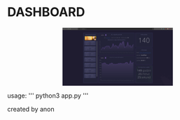 # DASHBOARD

<img src="https://raw.githubusercontent.com/karaluch2137/DASHBOARD/main/prev.png" alt="prev" style="width:50%;display:block;margin:auto;"/>

usage: 
'''
python3 app.py <host> <port>
'''

created by anon

